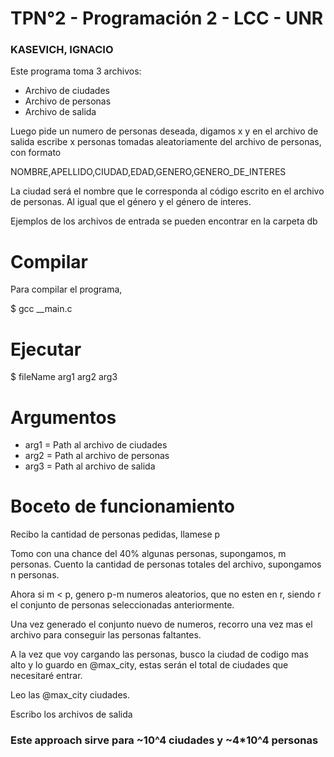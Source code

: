 # TPN°2 - Programación 2 - LCC - UNR

### KASEVICH, IGNACIO

Este programa toma 3 archivos:

- Archivo de ciudades
- Archivo de personas
- Archivo de salida

Luego pide un numero de personas deseada, digamos x
y en el archivo de salida escribe x personas tomadas
aleatoriamente del archivo de personas, con formato

NOMBRE,APELLIDO,CIUDAD,EDAD,GENERO,GENERO_DE_INTERES

La ciudad será el nombre que le corresponda al código
escrito en el archivo de personas. Al igual que el
género y el género de interes.

Ejemplos de los archivos de entrada se pueden encontrar
en la carpeta db

# Compilar

Para compilar el programa,

\$ gcc \_\_main.c

# Ejecutar

\$ fileName arg1 arg2 arg3

# Argumentos

- arg1 = Path al archivo de ciudades
- arg2 = Path al archivo de personas
- arg3 = Path al archivo de salida

# Boceto de funcionamiento

Recibo la cantidad de personas pedidas, llamese p

Tomo con una chance del 40% algunas personas, supongamos, m personas.
Cuento la cantidad de personas totales del archivo, supongamos n personas.

Ahora si m < p,
genero p-m numeros aleatorios, que no esten en r,
siendo r el conjunto de personas seleccionadas anteriormente.

Una vez generado el conjunto nuevo de numeros,
recorro una vez mas el archivo para conseguir las personas faltantes.

A la vez que voy cargando las personas, busco la ciudad de codigo mas alto
y lo guardo en @max_city, estas serán el total de ciudades que necesitaré entrar.

Leo las @max_city ciudades.

Escribo los archivos de salida

### Este approach sirve para ~10^4 ciudades y ~4\*10^4 personas ####
